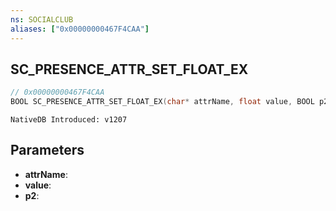 ```yaml
---
ns: SOCIALCLUB
aliases: ["0x00000000467F4CAA"]
---
```

## SC_PRESENCE_ATTR_SET_FLOAT_EX

```c
// 0x00000000467F4CAA
BOOL SC_PRESENCE_ATTR_SET_FLOAT_EX(char* attrName, float value, BOOL p2);
```

```
NativeDB Introduced: v1207
```

## Parameters
* **attrName**:
* **value**:
* **p2**:

